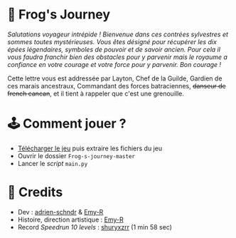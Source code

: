 # 🐸 Frog's Journey

*Salutations voyageur intrépide !
Bienvenue dans ces contrées sylvestres et sommes toutes mystérieuses.
Vous êtes désigné pour récupérer les dix épées légendaires, symboles de pouvoir et de savoir ancien.
Pour cela il vous faudra franchir bien des obstacles pour y parvenir mais le royaume a confiance en votre courage et votre force pour y parvenir. 
Bon courage !*

Cette lettre vous est addressée par Layton, Chef de la Guilde, Gardien de ces marais ancestraux, Commandant des forces batraciennes, ~~danseur de french cancan~~, et il tient à rappeler que c'est une grenouille.

# 🕹️ Comment jouer ?

- [Télécharger le jeu](https://codeload.github.com/adrien-schndr/Frog-s-journey/zip/refs/heads/master) puis extraire les fichiers du jeu
- Ouvrir le dossier `Frog-s-journey-master`
- Lancer le *script* `main.py`

# 🏅 Credits

- Dev : [adrien-schndr](https://github.com/adrien-schndr) & [Emy-R](https://github.com/Emy-R)
- Histoire, direction artistique : [Emy-R](https://github.com/Emy-R)
- Record *Speedrun 10 levels* : [shuryxzrr](https://github.com/shuryxzrr) (1 min 58 sec)
